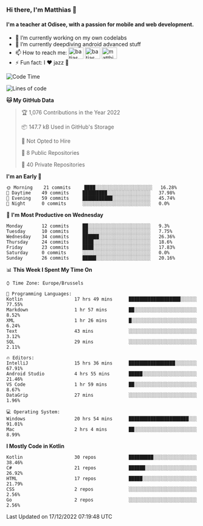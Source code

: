 ### Hi there, I'm Matthias 👋

#### I'm a teacher at Odisee, with a passion for mobile and web development.

- 🔭 I’m currently working on my own codelabs
- 🌱 I’m currently deepdiving android advanced stuff
- 📫 How to reach me: <a href="https://dev.to/batjas" target="_blank"><img align="center" src="https://raw.githubusercontent.com/rahuldkjain/github-profile-readme-generator/master/src/images/icons/Social/devto.svg" alt="batjas" height="30" width="40" /></a>
<a href="https://twitter.com/batjas" target="_blank"><img align="center" src="https://raw.githubusercontent.com/rahuldkjain/github-profile-readme-generator/master/src/images/icons/Social/twitter.svg" alt="batjas" height="30" width="40" /></a>
<a href="https://linkedin.com/in/matthiasdruwé" target="_blank"><img align="center" src="https://raw.githubusercontent.com/rahuldkjain/github-profile-readme-generator/master/src/images/icons/Social/linked-in-alt.svg" alt="matthiasdruwé" height="30" width="40" /></a>
- ⚡ Fun fact: I ❤ jazz 🎷


<!--START_SECTION:waka-->
![Code Time](http://img.shields.io/badge/Code%20Time-606%20hrs%2054%20mins-blue)

![Lines of code](https://img.shields.io/badge/From%20Hello%20World%20I%27ve%20Written-220%20Thousand%20lines%20of%20code-blue)

**🐱 My GitHub Data** 

> 🏆 1,076 Contributions in the Year 2022
 > 
> 📦 147.7 kB Used in GitHub's Storage 
 > 
> 🚫 Not Opted to Hire
 > 
> 📜 8 Public Repositories 
 > 
> 🔑 40 Private Repositories  
 > 
**I'm an Early 🐤** 

```text
🌞 Morning    21 commits     ████░░░░░░░░░░░░░░░░░░░░░   16.28% 
🌆 Daytime    49 commits     █████████░░░░░░░░░░░░░░░░   37.98% 
🌃 Evening    59 commits     ███████████░░░░░░░░░░░░░░   45.74% 
🌙 Night      0 commits      ░░░░░░░░░░░░░░░░░░░░░░░░░   0.0%

```
📅 **I'm Most Productive on Wednesday** 

```text
Monday       12 commits     ██░░░░░░░░░░░░░░░░░░░░░░░   9.3% 
Tuesday      10 commits     ██░░░░░░░░░░░░░░░░░░░░░░░   7.75% 
Wednesday    34 commits     ██████░░░░░░░░░░░░░░░░░░░   26.36% 
Thursday     24 commits     ████░░░░░░░░░░░░░░░░░░░░░   18.6% 
Friday       23 commits     ████░░░░░░░░░░░░░░░░░░░░░   17.83% 
Saturday     0 commits      ░░░░░░░░░░░░░░░░░░░░░░░░░   0.0% 
Sunday       26 commits     █████░░░░░░░░░░░░░░░░░░░░   20.16%

```


📊 **This Week I Spent My Time On** 

```text
⌚︎ Time Zone: Europe/Brussels

💬 Programming Languages: 
Kotlin                   17 hrs 49 mins      ███████████████████░░░░░░   77.55% 
Markdown                 1 hr 57 mins        ██░░░░░░░░░░░░░░░░░░░░░░░   8.52% 
XML                      1 hr 26 mins        █░░░░░░░░░░░░░░░░░░░░░░░░   6.24% 
Text                     43 mins             ░░░░░░░░░░░░░░░░░░░░░░░░░   3.12% 
SQL                      29 mins             ░░░░░░░░░░░░░░░░░░░░░░░░░   2.11%

🔥 Editors: 
IntelliJ                 15 hrs 36 mins      █████████████████░░░░░░░░   67.91% 
Android Studio           4 hrs 55 mins       █████░░░░░░░░░░░░░░░░░░░░   21.46% 
VS Code                  1 hr 59 mins        ██░░░░░░░░░░░░░░░░░░░░░░░   8.67% 
DataGrip                 27 mins             ░░░░░░░░░░░░░░░░░░░░░░░░░   1.96%

💻 Operating System: 
Windows                  20 hrs 54 mins      ██████████████████████░░░   91.01% 
Mac                      2 hrs 4 mins        ██░░░░░░░░░░░░░░░░░░░░░░░   8.99%

```

**I Mostly Code in Kotlin** 

```text
Kotlin                   30 repos            █████████░░░░░░░░░░░░░░░░   38.46% 
C#                       21 repos            ██████░░░░░░░░░░░░░░░░░░░   26.92% 
HTML                     17 repos            █████░░░░░░░░░░░░░░░░░░░░   21.79% 
CSS                      2 repos             ░░░░░░░░░░░░░░░░░░░░░░░░░   2.56% 
Go                       2 repos             ░░░░░░░░░░░░░░░░░░░░░░░░░   2.56%

```



 Last Updated on 17/12/2022 07:19:48 UTC
<!--END_SECTION:waka-->
